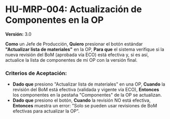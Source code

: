 # HU-MRP-004: Actualización de Componentes en la OP
**Versión:** 3.0

**Como** un Jefe de Producción,
**Quiero** presionar el botón estándar **"Actualizar lista de materiales"** en la OP,
**Para que** el sistema verifique si la nueva revisión del BoM (aprobada vía ECO) está efectiva y, si es así, actualice la lista de componentes de mi OP con la versión final.

### Criterios de Aceptación:
-   **Dado que** presiono "Actualizar lista de materiales" en una OP, **Cuando** la revisión del BoM está efectiva (validada y vigente vía ECO), **Entonces** los componentes en la pestaña "Componentes" de la OP se actualizan.
-   **Dado que** presiono el botón, **Cuando** la revisión NO está efectiva, **Entonces** muestra un error: "Solo se pueden usar revisiones de BoM efectivas para actualizar la OP".
